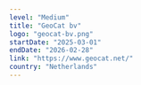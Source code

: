 ```yaml
---
level: "Medium"
title: "GeoCat bv"
logo: "geocat-bv.png"
startDate: "2025-03-01"
endDate: "2026-02-28"
link: "https://www.geocat.net/"
country: "Netherlands"
---
```

